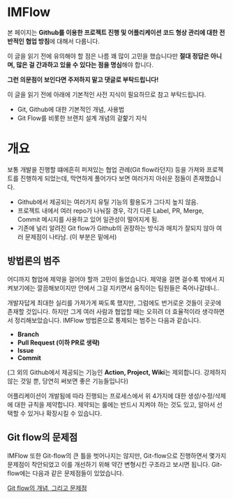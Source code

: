 # IMFlow
본 페이지는 **Github를 이용한 프로젝트 진행 및 어플리케이션 코드 형상 관리에 대한 전반적인 협업 방침**에 대해서 다룹니다.

이 글을 읽기 전에 유의해야 할 점은 나름 꽤 많이 고민을 했습니다만 **절대 정답은 아니며, 많은 걸 간과하고 있을 수 있다는 점을 명심**해야 합니다.

**그런 의문점이 보인다면 주저하지 말고 댓글로 부탁드립니다!**

이 글을 읽기 전에 아래에 기본적인 사전 지식이 필요하므로 참고 부탁드립니다.

- Git, Github에 대한 기본적인 개념, 사용법
- Git Flow를 비롯한 브랜치 설계 개념의 겉핥기 지식



# 개요

보통 개발을 진행할 떄에흔히 퍼져있는 협업 관례(Git flow라던지) 등을 가져와 프로젝트를 진행하게 되었는데, 막연하게 풀어가다 보면 여러가지 아쉬운 점들이 존재했습니다.

- Github에서 제공되는 여러가지 유틸 기능의 활용도가 그다지 높지 않음.
- 프로젝트 내에서 여러 repo가 나눠질 경우, 각기 다른 Label, PR, Merge, Commit 메시지를 사용하고 있어 일관성이 떨어지게 됨.
- 기존에 널리 알려진 Git flow가 Github의 권장하는 방식과 매치가 잘되지 않아 여러 문제점이 나타남. (이 부분은 밑에서)

## 방법론의 범주

어디까지 협업에 제약을 걸어야 할까 고민이 들었습니다. 제약을 걸면 걸수록 밖에서 지켜보기에는 깔끔해보이지만 안에서 그걸 지키면서 움직이는 팀원들은 죽어나갈테니..

개발자답게 최대한 실리를 가져가게 짜도록 했지만, 그럼에도 번거로운 것들이 곳곳에 존재할 것입니다. 하지만 그게 여러 사람과 협업할 때는 오히려 더 효율적이라 생각하면서 정리해보았습니다. IMFlow 방법론으로 통제되는 범주는 다음과 같습니다.

- **Branch**
- **Pull Request (이하 PR로 생략)**
- **Issue**
- **Commit**

(그 외의 Github에서 제공되는 기능인 **Action, Project, Wiki**는 제외합니다. 강제하지 않는 것일 뿐, 당연히 써보면 좋은 기능들입니다)

어플리케이션이 개발됨에 따라 진행되는 프로세스에서 위 4가지에 대한 생성/수정/삭제에 대한 규칙을 제약합니다. 제약되는 룰에는 반드시 지켜야 하는 것도 있고, 알아서 선택할 수 있거나 확장시킬 수 있습니다.





## Git flow의 문제점

IMFlow 또한 Git-flow의 큰 틀을 벗어나지는 않지만, Git-flow으로 진행하면서 몇가지 문제점이 착안되었고 이를 개선하기 위해 약간 변형시킨 구조라고 보시면 됩니다. Git-flow에는 다음과 같은 문제점들이 있었습니다.

[Git flow의 개념, 그리고 문제점](https://github.com/iml1111/IMFlow/blob/develop/git-flow.md)

